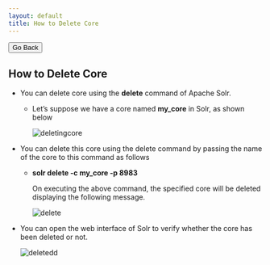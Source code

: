 ```yaml
---
layout: default
title: How to Delete Core
---
```

<div class="backtoprevpage">
  <button id="backButton">Go Back</button>
</div>
<div class="page-title">
  <h2>How to Delete Core</h2>
</div>
<div class="sub-section">
  <ul class="info-badges">
    <li>
      <div class="subinfo-title">
        <p>You can delete core using the <strong>delete</strong> command of Apache Solr.</p>
      </div>
      <div class="subinfo-content">
        <ul class="subinfo-badges">
          <li>
            <p>Let’s suppose we have a core named <strong>my_core</strong> in Solr, as shown below</p>
            <div class="product-img">
              <img src="/nopaccelerateplus/assets/images/deletingcore.jpg" alt="deletingcore" />
            </div>
          </li>
        </ul>
      </div>
    </li>
    <li>
      <div class="subinfo-title">
        <p>You can delete this core using the delete command by passing the name of the core to this command as follows</p>
      </div>
      <div class="subinfo-content">
        <ul class="subinfo-badges">
          <li>
            <p>
              <strong>solr delete -c my_core -p 8983</strong>
            </p>
            <p>On executing the above command, the specified core will be deleted displaying the following message.</p>
            <div class="product-img">
              <img src="/nopaccelerateplus/assets/images/delete.png" alt="delete" />
            </div>
          </li>
        </ul>
      </div>
    </li>
    <li>
      <div class="subinfo-title">
        <p>You can open the web interface of Solr to verify whether the core has been deleted or not.</p>
      </div>
      <div class="subinfo-content">
        <div class="product-img">
          <img src="/nopaccelerateplus/assets/images/deletedd.jpg" alt="deletedd" />
        </div>
      </div>
    </li>
  </ul>
</div>